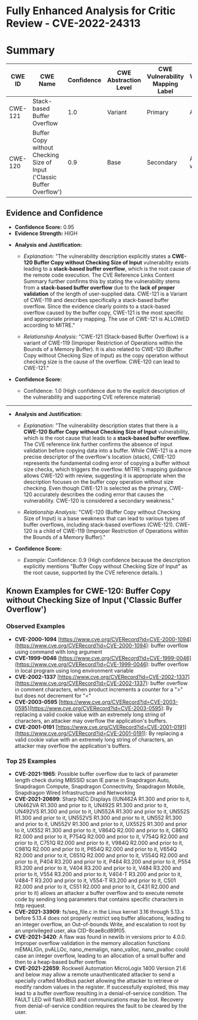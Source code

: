 # Fully Enhanced Analysis for Critic Review - CVE-2022-24313

# Summary
| CWE ID | CWE Name | Confidence | CWE Abstraction Level | CWE Vulnerability Mapping Label | CWE-Vulnerability Mapping Notes |
|---|---|---|---|---|---|
| CWE-121 | Stack-based Buffer Overflow | 1.0 | Variant | Primary | Allowed |
| CWE-120 | Buffer Copy without Checking Size of Input ('Classic Buffer Overflow') | 0.9 | Base | Secondary | Allowed-with-Review |

## Evidence and Confidence

*   **Confidence Score:** 0.95
*   **Evidence Strength:** HIGH

- **Analysis and Justification:**  
  - *Explanation:* "The vulnerability description explicitly states a **CWE-120 Buffer Copy without Checking Size of Input** vulnerability exists leading to a **stack-based buffer overflow**, which is the root cause of the remote code execution. The CVE Reference Links Content Summary further confirms this by stating the vulnerability stems from a **stack-based buffer overflow** due to the **lack of proper validation** of the length of user-supplied data. CWE-121 is a Variant of CWE-119 and describes specifically a stack-based buffer overflow. Since the evidence clearly points to a stack-based overflow caused by the buffer copy, CWE-121 is the most specific and appropriate primary mapping. The use of CWE-121 is ALLOWED according to MITRE."
  
  - *Relationship Analysis:* "CWE-121 (Stack-based Buffer Overflow) is a variant of CWE-119 (Improper Restriction of Operations within the Bounds of a Memory Buffer). It is also related to CWE-120 (Buffer Copy without Checking Size of Input) as the copy operation without checking size is the cause of the overflow. CWE-120 can lead to CWE-121."

- **Confidence Score:**  
  - Confidence: 1.0 (High confidence due to the explicit description of the vulnerability and supporting CVE reference material)

---

- **Analysis and Justification:**  
  - *Explanation:* "The vulnerability description states that there is a **CWE-120 Buffer Copy without Checking Size of Input** vulnerability, which is the root cause that leads to a **stack-based buffer overflow**. The CVE reference link further confirms the absence of input validation before copying data into a buffer. While CWE-121 is a more precise descriptor of the overflow's location (stack), CWE-120 represents the fundamental coding error of copying a buffer without size checks, which triggers the overflow. MITRE's mapping guidance allows CWE-120 with review, suggesting it is appropriate when the description focuses on the buffer copy operation without size checking. Even though CWE-121 is selected as the primary, CWE-120 accurately describes the coding error that causes the vulnerability. CWE-120 is considered a secondary weakness."
  
  - *Relationship Analysis:* "CWE-120 (Buffer Copy without Checking Size of Input) is a base weakness that can lead to various types of buffer overflows, including stack-based overflows (CWE-121). CWE-120 is a child of CWE-119 (Improper Restriction of Operations within the Bounds of a Memory Buffer)."

- **Confidence Score:**  
  - *Example:* Confidence: 0.9 (High confidence because the description explicitly mentions "Buffer Copy without Checking Size of Input" as the root cause, supported by the CVE reference details. )



## Known Examples for CWE-120: Buffer Copy without Checking Size of Input ('Classic Buffer Overflow')
### Observed Examples
- **CVE-2000-1094** [https://www.cve.org/CVERecord?id=CVE-2000-1094](https://www.cve.org/CVERecord?id=CVE-2000-1094): buffer overflow using command with long argument
- **CVE-1999-0046** [https://www.cve.org/CVERecord?id=CVE-1999-0046](https://www.cve.org/CVERecord?id=CVE-1999-0046): buffer overflow in local program using long environment variable
- **CVE-2002-1337** [https://www.cve.org/CVERecord?id=CVE-2002-1337](https://www.cve.org/CVERecord?id=CVE-2002-1337): buffer overflow in comment characters, when product increments a counter for a ">" but does not decrement for "<"
- **CVE-2003-0595** [https://www.cve.org/CVERecord?id=CVE-2003-0595](https://www.cve.org/CVERecord?id=CVE-2003-0595): By replacing a valid cookie value with an extremely long string of characters, an attacker may overflow the application's buffers.
- **CVE-2001-0191** [https://www.cve.org/CVERecord?id=CVE-2001-0191](https://www.cve.org/CVERecord?id=CVE-2001-0191): By replacing a valid cookie value with an extremely long string of characters, an attacker may overflow the application's buffers.
### Top 25 Examples
- **CVE-2021-1965**: Possible buffer overflow due to lack of parameter length check during MBSSID scan IE parse in Snapdragon Auto, Snapdragon Compute, Snapdragon Connectivity, Snapdragon Mobile, Snapdragon Wired Infrastructure and Networking
- **CVE-2021-20699**: Sharp NEC Displays ((UN462A R1.300 and prior to it, UN462VA R1.300 and prior to it, UN492S R1.300 and prior to it, UN492VS R1.300 and prior to it, UN552A R1.300 and prior to it, UN552S R1.300 and prior to it, UN552VS R1.300 and prior to it, UN552 R1.300 and prior to it, UN552V R1.300 and prior to it, UX552S R1.300 and prior to it, UX552 R1.300 and prior to it, V864Q R2.000 and prior to it, C861Q R2.000 and prior to it, P754Q R2.000 and prior to it, V754Q R2.000 and prior to it, C751Q R2.000 and prior to it, V984Q R2.000 and prior to it, C981Q R2.000 and prior to it, P654Q R2.000 and prior to it, V654Q R2.000 and prior to it, C651Q R2.000 and prior to it, V554Q R2.000 and prior to it, P404 R3.200 and prior to it, P484 R3.200 and prior to it, P554 R3.200 and prior to it, V404 R3.200 and prior to it, V484 R3.200 and prior to it, V554 R3.200 and prior to it, V404-T R3.200 and prior to it, V484-T R3.200 and prior to it, V554-T R3.200 and prior to it, C501 R2.000 and prior to it, C551 R2.000 and prior to it, C431 R2.000 and prior to it) allows an attacker a buffer overflow and to execute remote code by sending long parameters that contains specific characters in http request.
- **CVE-2021-33909**: fs/seq_file.c in the Linux kernel 3.16 through 5.13.x before 5.13.4 does not properly restrict seq buffer allocations, leading to an integer overflow, an Out-of-bounds Write, and escalation to root by an unprivileged user, aka CID-8cae8cd89f05.
- **CVE-2021-3420**: A flaw was found in newlib in versions prior to 4.0.0. Improper overflow validation in the memory allocation functions mEMALIGn, pvALLOc, nano_memalign, nano_valloc, nano_pvalloc could case an integer overflow, leading to an allocation of a small buffer and then to a heap-based buffer overflow.
- **CVE-2021-22659**: Rockwell Automation MicroLogix 1400 Version 21.6 and below may allow a remote unauthenticated attacker to send a specially crafted Modbus packet allowing the attacker to retrieve or modify random values in the register. If successfully exploited, this may lead to a buffer overflow resulting in a denial-of-service condition. The FAULT LED will flash RED and communications may be lost. Recovery from denial-of-service condition requires the fault to be cleared by the user.
